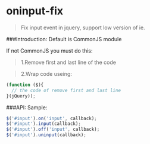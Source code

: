 oninput-fix
=========

>Fix input event in jquery, support low version of ie.

###Introduction:
Default is CommonJS module

If not CommonJS you must do this:

>1.Remove first and last line of the code

>2.Wrap code useing:
```js
(function ($){
  // the code of remove first and last line
}(jQuery));
```

###API:
Sample:
>
```js
$('#input').on('input', callback);
$('#input').input(callback);
$('#input').off('input', callback);
$('#input').uninput(callback);
```
